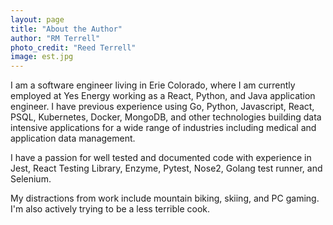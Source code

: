 ```yaml
---
layout: page
title: "About the Author"
author: "RM Terrell"
photo_credit: "Reed Terrell"
image: est.jpg
---
```


I am a software engineer living in Erie Colorado, where I am currently employed at Yes Energy working as a React, Python, and Java application engineer. I have previous experience using Go, Python, Javascript, React, PSQL, Kubernetes, Docker, MongoDB, and other technologies building data intensive applications for a wide range of industries including medical and application data management.

I have a passion for well tested and documented code with experience in Jest, React Testing Library, Enzyme, Pytest, Nose2, Golang test runner, and Selenium.

My distractions from work include mountain biking, skiing, and PC gaming. I'm also actively trying to be a less terrible cook.
